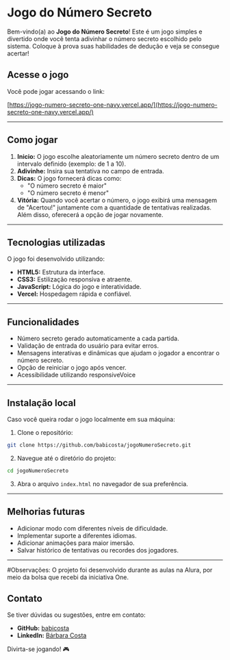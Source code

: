 # Jogo do Número Secreto

Bem-vindo(a) ao **Jogo do Número Secreto**! Este é um jogo simples e divertido onde você tenta adivinhar o número secreto escolhido pelo sistema. Coloque à prova suas habilidades de dedução e veja se consegue acertar!

## Acesse o jogo

Você pode jogar acessando o link:

[https://jogo-numero-secreto-one-navy.vercel.app/](https://jogo-numero-secreto-one-navy.vercel.app/)

---

## Como jogar

1. **Inicio:** O jogo escolhe aleatoriamente um número secreto dentro de um intervalo definido (exemplo: de 1 a 10).
2. **Adivinhe:** Insira sua tentativa no campo de entrada.
3. **Dicas:** O jogo fornecerá dicas como:
   - "O número secreto é maior"
   - "O número secreto é menor"
4. **Vitória:** Quando você acertar o número, o jogo exibirá uma mensagem de "Acertou!" juntamente com a quantidade de tentativas realizadas. Além disso, oferecerá a opção de jogar novamente.

---

## Tecnologias utilizadas

O jogo foi desenvolvido utilizando:

- **HTML5:** Estrutura da interface.
- **CSS3:** Estilização responsiva e atraente.
- **JavaScript:** Lógica do jogo e interatividade.
- **Vercel:** Hospedagem rápida e confiável.

---

## Funcionalidades

- Número secreto gerado automaticamente a cada partida.
- Validação de entrada do usuário para evitar erros.
- Mensagens interativas e dinâmicas que ajudam o jogador a encontrar o número secreto.
- Opção de reiniciar o jogo após vencer.
- Acessibilidade utilizando responsiveVoice

---

## Instalação local

Caso você queira rodar o jogo localmente em sua máquina:

1. Clone o repositório:

```bash
git clone https://github.com/babicosta/jogoNumeroSecreto.git
```

2. Navegue até o diretório do projeto:

```bash
cd jogoNumeroSecreto
```

3. Abra o arquivo `index.html` no navegador de sua preferência.

---

## Melhorias futuras

- Adicionar modo com diferentes níveis de dificuldade.
- Implementar suporte a diferentes idiomas.
- Adicionar animações para maior imersão.
- Salvar histórico de tentativas ou recordes dos jogadores.

---

#Observações: O projeto foi desenvolvido durante as aulas na Alura, por meio da bolsa que recebi da iniciativa One.

## Contato

Se tiver dúvidas ou sugestões, entre em contato:

- **GitHub:** [babicosta](https://github.com/babicosta)
- **LinkedIn:** [Bárbara Costa](https://www.linkedin.com/in/barbara-costa-654984136/)

Divirta-se jogando! 🎮

